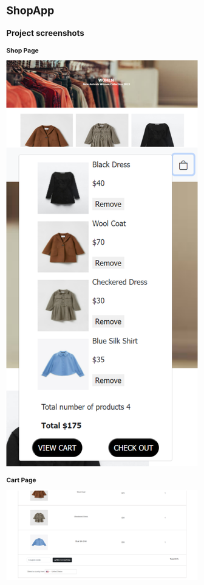# ShopApp

## Project screenshots

### Shop Page

![Alt text](./public/shop1.png)
![Alt text](./public/shop2.png)

### Cart Page

![Alt text](./public/shop3.png)
